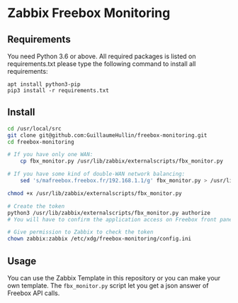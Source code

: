 Zabbix Freebox Monitoring
=========================

Requirements
------------

You need Python 3.6 or above. All required packages is listed on requirements.txt
please type the following command to install all requirements:

```
apt install python3-pip
pip3 install -r requirements.txt
```

Install
-------

```bash
cd /usr/local/src
git clone git@github.com:GuillaumeHullin/freebox-monitoring.git
cd freebox-monitoring

# If you have only one WAN:
    cp fbx_monitor.py /usr/lib/zabbix/externalscripts/fbx_monitor.py

# If you have some kind of double-WAN network balancing:
    sed 's/mafreebox.freebox.fr/192.168.1.1/g' fbx_monitor.py > /usr/lib/zabbix/externalscripts/fbx_monitor.py

chmod +x /usr/lib/zabbix/externalscripts/fbx_monitor.py

# Create the token
python3 /usr/lib/zabbix/externalscripts/fbx_monitor.py authorize
# You will have to confirm the application access on Freebox front panel.

# Give permission to Zabbix to check the token
chown zabbix:zabbix /etc/xdg/freebox-monitoring/config.ini

```

Usage
-----
You can use the Zabbix Template in this repository or you can make your own template.
The `fbx_monitor.py` script let you get a json answer of Freebox API calls.
